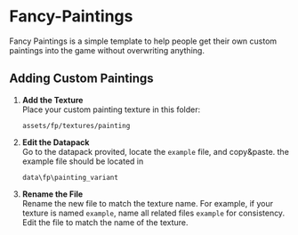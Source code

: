 # Fancy-Paintings
Fancy Paintings is a simple template to help people get their own custom paintings into the game without overwriting anything.

## Adding Custom Paintings

1. **Add the Texture**  
   Place your custom painting texture in this folder:
   ```
   assets/fp/textures/painting
   ```

2. **Edit the Datapack**  
   Go to the datapack provited, locate the `example` file, and copy&paste.
   the example file should be located in
   ```
   data\fp\painting_variant
   ```
   
4. **Rename the File**  
   Rename the new file to match the texture name. For example, if your texture is named `example`, name all related files `example` for consistency.
   Edit the file to match the name of the texture.
